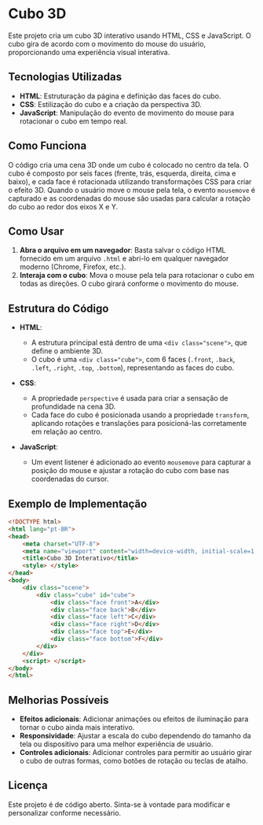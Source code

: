 # Cubo 3D

Este projeto cria um cubo 3D interativo usando HTML, CSS e JavaScript. O cubo gira de acordo com o movimento do mouse do usuário, proporcionando uma experiência visual interativa.

## Tecnologias Utilizadas

- **HTML**: Estruturação da página e definição das faces do cubo.
- **CSS**: Estilização do cubo e a criação da perspectiva 3D.
- **JavaScript**: Manipulação do evento de movimento do mouse para rotacionar o cubo em tempo real.

## Como Funciona

O código cria uma cena 3D onde um cubo é colocado no centro da tela. O cubo é composto por seis faces (frente, trás, esquerda, direita, cima e baixo), e cada face é rotacionada utilizando transformações CSS para criar o efeito 3D.
Quando o usuário move o mouse pela tela, o evento `mousemove` é capturado e as coordenadas do mouse são usadas para calcular a rotação do cubo ao redor dos eixos X e Y.

## Como Usar

1. **Abra o arquivo em um navegador**: Basta salvar o código HTML fornecido em um arquivo `.html` e abri-lo em qualquer navegador moderno (Chrome, Firefox, etc.).
2. **Interaja com o cubo**: Mova o mouse pela tela para rotacionar o cubo em todas as direções. O cubo girará conforme o movimento do mouse.

## Estrutura do Código

- **HTML**:
  - A estrutura principal está dentro de uma `<div class="scene">`, que define o ambiente 3D.
  - O cubo é uma `<div class="cube">`, com 6 faces (`.front`, `.back`, `.left`, `.right`, `.top`, `.bottom`), representando as faces do cubo.
  
- **CSS**:
  - A propriedade `perspective` é usada para criar a sensação de profundidade na cena 3D.
  - Cada face do cubo é posicionada usando a propriedade `transform`, aplicando rotações e translações para posicioná-las corretamente em relação ao centro.
  
- **JavaScript**:
  - Um event listener é adicionado ao evento `mousemove` para capturar a posição do mouse e ajustar a rotação do cubo com base nas coordenadas do cursor.

## Exemplo de Implementação

```html
<!DOCTYPE html>
<html lang="pt-BR">
<head>
    <meta charset="UTF-8">
    <meta name="viewport" content="width=device-width, initial-scale=1.0">
    <title>Cubo 3D Interativo</title>
    <style> </style>
</head>
<body>
    <div class="scene">
        <div class="cube" id="cube">
            <div class="face front">A</div>
            <div class="face back">B</div>
            <div class="face left">C</div>
            <div class="face right">D</div>
            <div class="face top">E</div>
            <div class="face bottom">F</div>
        </div>
    </div>
    <script> </script>
</body>
</html>
```

## Melhorias Possíveis

- **Efeitos adicionais**: Adicionar animações ou efeitos de iluminação para tornar o cubo ainda mais interativo.
- **Responsividade**: Ajustar a escala do cubo dependendo do tamanho da tela ou dispositivo para uma melhor experiência de usuário.
- **Controles adicionais**: Adicionar controles para permitir ao usuário girar o cubo de outras formas, como botões de rotação ou teclas de atalho.

## Licença

Este projeto é de código aberto. Sinta-se à vontade para modificar e personalizar conforme necessário.
